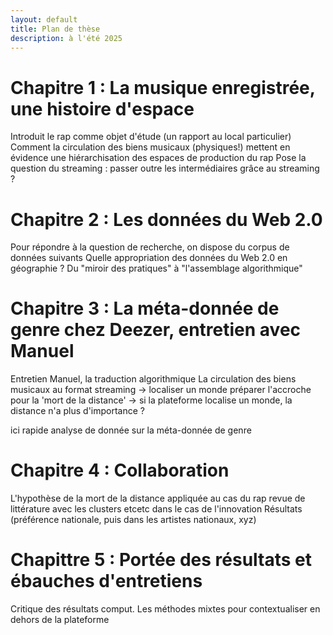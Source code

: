 ```yaml
---
layout: default
title: Plan de thèse
description: à l'été 2025
---
```


# Chapitre 1 : La musique enregistrée, une histoire d'espace

Introduit le rap comme objet d'étude (un rapport au local particulier)
Comment la circulation des biens musicaux (physiques!) mettent en évidence une hiérarchisation des espaces de production du rap
Pose la question du streaming : passer outre les intermédiaires grâce au streaming ?

# Chapitre 2 : Les données du Web 2.0

Pour répondre à la question de recherche, on dispose du corpus de données suivants
Quelle appropriation des données du Web 2.0 en géographie ?
Du "miroir des pratiques" à "l'assemblage algorithmique"

# Chapitre 3 : La méta-donnée de genre chez Deezer, entretien avec Manuel

Entretien Manuel, la traduction algorithmique
La circulation des biens musicaux au format streaming -> localiser un monde
préparer l'accroche pour la 'mort de la distance' -> si la plateforme localise un monde, la distance n'a plus d'importance ?

ici rapide analyse de donnée sur la méta-donnée de genre

# Chapitre 4 : Collaboration

L'hypothèse de la mort de la distance appliquée au cas du rap
revue de littérature avec les clusters etcetc dans le cas de l'innovation
Résultats (préférence nationale, puis dans les artistes nationaux, xyz)

# Chapittre 5 : Portée des résultats et ébauches d'entretiens

Critique des résultats comput.
Les méthodes mixtes pour contextualiser en dehors de la plateforme





